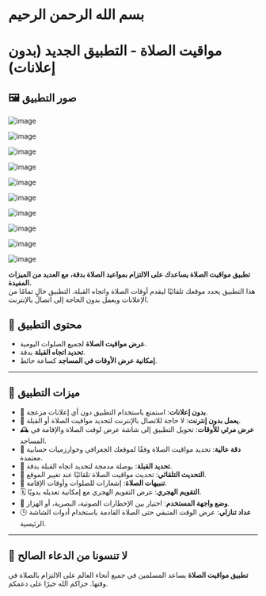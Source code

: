 # بسم الله الرحمن الرحيم

# **مواقيت الصلاة - التطبيق الجديد (بدون إعلانات)**

## 🖼️ **صور التطبيق**
![image](https://github.com/user-attachments/assets/a56ca2fe-6015-412c-a92b-51b6cc1846c3)


![image](https://github.com/user-attachments/assets/87b138f1-9bee-4529-abcd-b93b73b2134a)

![image](https://github.com/user-attachments/assets/0e7d634e-0992-4ae8-b705-b80d3b308912)

![image](https://github.com/user-attachments/assets/2a0179f3-09d1-4532-b454-f0c86bd635bb)

![image](https://github.com/user-attachments/assets/9f601982-0ea4-4a74-88a5-435eaf259f04)

![image](https://github.com/user-attachments/assets/63faf027-6b98-4282-81b0-4d0ab7a51ea0)


![image](https://github.com/user-attachments/assets/3013be82-7b5d-4299-8848-bcd5c9ceab86)

![image](https://github.com/user-attachments/assets/6b0c2027-a375-4a55-9854-06db20f742b6)

![image](https://github.com/user-attachments/assets/a409e64b-333e-48f3-b8da-ea19b5834433)

![image](https://github.com/user-attachments/assets/081f8c8b-4afa-473e-be76-e8c65b897070)


**تطبيق مواقيت الصلاة يساعدك على الالتزام بمواعيد الصلاة بدقة، مع العديد من الميزات المفيدة.**  
هذا التطبيق يحدد موقعك تلقائيًا ليقدم أوقات الصلاة واتجاه القبلة. التطبيق خالٍ تمامًا من الإعلانات ويعمل بدون الحاجة إلى اتصال بالإنترنت.

## 📖 **محتوى التطبيق**

- **عرض مواقيت الصلاة** لجميع الصلوات اليومية.
- **تحديد اتجاه القبلة** بدقة.
- **إمكانية عرض الأوقات في المساجد** كساعة حائط.

---

## 🌟 **ميزات التطبيق**

- 🚫 **بدون إعلانات**: استمتع باستخدام التطبيق دون أي إعلانات مزعجة.
- 📶 **يعمل بدون إنترنت**: لا حاجة للاتصال بالإنترنت لتحديد مواقيت الصلاة أو القبلة.
- 🕰️ **عرض مرئي للأوقات**: تحويل التطبيق إلى شاشة عرض لوقت الصلاة والإقامة في المساجد.
- 🕌 **دقة عالية**: تحديد مواقيت الصلاة وفقًا لموقعك الجغرافي وخوارزميات حسابية معتمدة.
- 📍 **تحديد القبلة**: بوصلة مدمجة لتحديد اتجاه القبلة بدقة.
- 🔄 **التحديث التلقائي**: تحديث مواقيت الصلاة تلقائيًا عند تغيير الموقع.
- 🔔 **تنبيهات الصلاة**: إشعارات للصلوات وأوقات الإقامة.
- 🗓️ **التقويم الهجري**: عرض التقويم الهجري مع إمكانية تعديله يدويًا.
- 🎨 **وضع واجهة المستخدم**: اختيار بين الإخطارات الصوتية، البصرية، أو الهزاز.
- 🕒 **عداد تنازلي**: عرض الوقت المتبقي حتى الصلاة القادمة باستخدام أدوات الشاشة الرئيسية.



---

## 🙏 **لا تنسونا من الدعاء الصالح**

**تطبيق مواقيت الصلاة** يساعد المسلمين في جميع أنحاء العالم على الالتزام بالصلاة في وقتها. جزاكم الله خيرًا على دعمكم.
